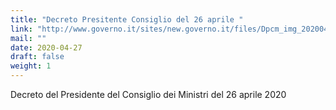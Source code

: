 ```yaml
---
title: "Decreto Presitente Consiglio del 26 aprile "
link: "http://www.governo.it/sites/new.governo.it/files/Dpcm_img_20200426.pdf"
mail: ""
date: 2020-04-27
draft: false
weight: 1
---
```


Decreto del Presidente del Consiglio dei Ministri del 26 aprile 2020